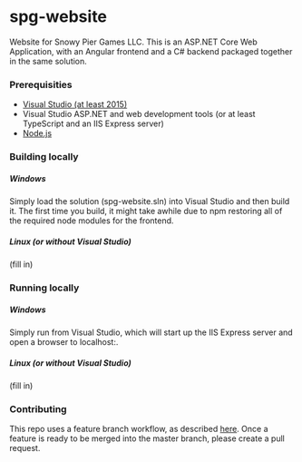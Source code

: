 # spg-website
Website for Snowy Pier Games LLC. This is an ASP.NET Core Web Application, with an Angular frontend and a C# backend packaged together in the same solution.

### Prerequisities
* [Visual Studio (at least 2015)](https://visualstudio.microsoft.com/)
* Visual Studio ASP.NET and web development tools (or at least TypeScript and an IIS Express server)
* [Node.js](https://nodejs.org/en/)

### Building locally
##### Windows
Simply load the solution (spg-website.sln) into Visual Studio and then build it. The first time you build, it might take awhile due to npm restoring all of the required node modules for the frontend.

##### Linux (or without Visual Studio)
(fill in)

### Running locally
##### Windows
Simply run from Visual Studio, which will start up the IIS Express server and open a browser to localhost:<port>.

##### Linux (or without Visual Studio)
(fill in)

### Contributing
This repo uses a feature branch workflow, as described [here](https://www.atlassian.com/git/tutorials/comparing-workflows/feature-branch-workflow). Once a feature is ready to be merged into the master branch, please create a pull request.
